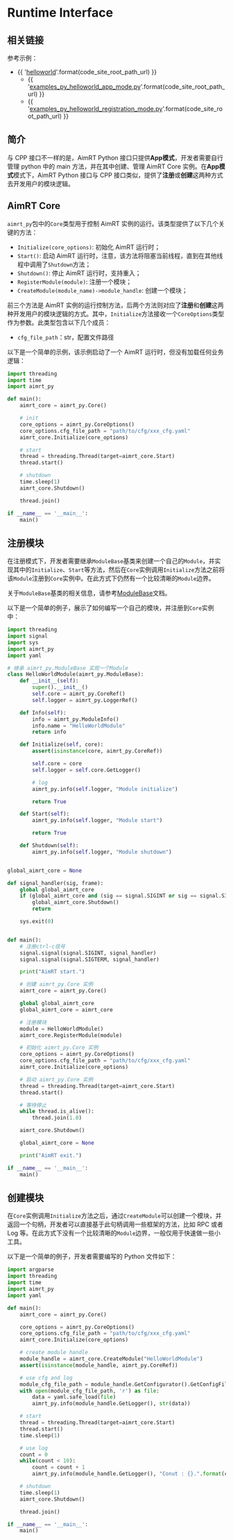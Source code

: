 
# Runtime Interface

## 相关链接

参考示例：
- {{ '[helloworld]({}/src/examples/py/helloworld)'.format(code_site_root_path_url) }}
  - {{ '[examples_py_helloworld_app_mode.py]({}/src/examples/py/helloworld/examples_py_helloworld_app_mode.py)'.format(code_site_root_path_url) }}
  - {{ '[examples_py_helloworld_registration_mode.py]({}/src/examples/py/helloworld/examples_py_helloworld_registration_mode.py)'.format(code_site_root_path_url) }}


## 简介

与 CPP 接口不一样的是，AimRT Python 接口只提供**App模式**，开发者需要自行管理 python 中的 main 方法，并在其中创建、管理 AimRT Core 实例。在**App模式**模式下，AimRT Python 接口与 CPP 接口类似，提供了**注册**或**创建**这两种方式去开发用户的模块逻辑。


## AimRT Core

`aimrt_py`包中的`Core`类型用于控制 AimRT 实例的运行。该类型提供了以下几个关键的方法：
- `Initialize(core_options)`: 初始化 AimRT 运行时；
- `Start()`: 启动 AimRT 运行时，注意，该方法将阻塞当前线程，直到在其他线程中调用了`Shutdown`方法；
- `Shutdown()`: 停止 AimRT 运行时，支持重入；
- `RegisterModule(module)`: 注册一个模块；
- `CreateModule(module_name)->module_handle`: 创建一个模块；


前三个方法是 AimRT 实例的运行控制方法，后两个方法则对应了**注册**和**创建**这两种开发用户的模块逻辑的方式。其中，`Initialize`方法接收一个`CoreOptions`类型作为参数。此类型包含以下几个成员：
- `cfg_file_path`：str，配置文件路径


以下是一个简单的示例，该示例启动了一个 AimRT 运行时，但没有加载任何业务逻辑：
```python
import threading
import time
import aimrt_py

def main():
    aimrt_core = aimrt_py.Core()

    # init
    core_options = aimrt_py.CoreOptions()
    core_options.cfg_file_path = "path/to/cfg/xxx_cfg.yaml"
    aimrt_core.Initialize(core_options)

    # start
    thread = threading.Thread(target=aimrt_core.Start)
    thread.start()

    # shutdown
    time.sleep(1)
    aimrt_core.Shutdown()

    thread.join()

if __name__ == '__main__':
    main()
```


## 注册模块

在注册模式下，开发者需要继承`ModuleBase`基类来创建一个自己的`Module`，并实现其中的`Initialize`、`Start`等方法，然后在`Core`实例调用`Initialize`方法之前将该`Module`注册到`Core`实例中。在此方式下仍然有一个比较清晰的`Module`边界。

关于`ModuleBase`基类的相关信息，请参考[ModuleBase](./module_base.md)文档。


以下是一个简单的例子，展示了如何编写一个自己的模块，并注册到`Core`实例中：
```python
import threading
import signal
import sys
import aimrt_py
import yaml

# 继承 aimrt_py.ModuleBase 实现一个Module
class HelloWorldModule(aimrt_py.ModuleBase):
    def __init__(self):
        super().__init__()
        self.core = aimrt_py.CoreRef()
        self.logger = aimrt_py.LoggerRef()

    def Info(self):
        info = aimrt_py.ModuleInfo()
        info.name = "HelloWorldModule"
        return info

    def Initialize(self, core):
        assert(isinstance(core, aimrt_py.CoreRef))

        self.core = core
        self.logger = self.core.GetLogger()

        # log
        aimrt_py.info(self.logger, "Module initialize")

        return True

    def Start(self):
        aimrt_py.info(self.logger, "Module start")

        return True

    def Shutdown(self):
        aimrt_py.info(self.logger, "Module shutdown")


global_aimrt_core = None

def signal_handler(sig, frame):
    global global_aimrt_core
    if (global_aimrt_core and (sig == signal.SIGINT or sig == signal.SIGTERM)):
        global_aimrt_core.Shutdown()
        return

    sys.exit(0)


def main():
    # 注册ctrl-c信号
    signal.signal(signal.SIGINT, signal_handler)
    signal.signal(signal.SIGTERM, signal_handler)

    print("AimRT start.")

    # 创建 aimrt_py.Core 实例
    aimrt_core = aimrt_py.Core()

    global global_aimrt_core
    global_aimrt_core = aimrt_core

    # 注册模块
    module = HelloWorldModule()
    aimrt_core.RegisterModule(module)

    # 初始化 aimrt_py.Core 实例
    core_options = aimrt_py.CoreOptions()
    core_options.cfg_file_path = "path/to/cfg/xxx_cfg.yaml"
    aimrt_core.Initialize(core_options)

    # 启动 aimrt_py.Core 实例
    thread = threading.Thread(target=aimrt_core.Start)
    thread.start()

    # 等待停止
    while thread.is_alive():
        thread.join(1.0)

    aimrt_core.Shutdown()

    global_aimrt_core = None

    print("AimRT exit.")

if __name__ == '__main__':
    main()
```


## 创建模块

在`Core`实例调用`Initialize`方法之后，通过`CreateModule`可以创建一个模块，并返回一个句柄，开发者可以直接基于此句柄调用一些框架的方法，比如 RPC 或者 Log 等。在此方式下没有一个比较清晰的`Module`边界，一般仅用于快速做一些小工具。


以下是一个简单的例子，开发者需要编写的 Python 文件如下：

```python
import argparse
import threading
import time
import aimrt_py
import yaml

def main():
    aimrt_core = aimrt_py.Core()

    core_options = aimrt_py.CoreOptions()
    core_options.cfg_file_path = "path/to/cfg/xxx_cfg.yaml"
    aimrt_core.Initialize(core_options)

    # create module handle
    module_handle = aimrt_core.CreateModule("HelloWorldModule")
    assert(isinstance(module_handle, aimrt_py.CoreRef))

    # use cfg and log
    module_cfg_file_path = module_handle.GetConfigurator().GetConfigFilePath()
    with open(module_cfg_file_path, 'r') as file:
        data = yaml.safe_load(file)
        aimrt_py.info(module_handle.GetLogger(), str(data))

    # start
    thread = threading.Thread(target=aimrt_core.Start)
    thread.start()
    time.sleep(1)

    # use log
    count = 0
    while(count < 10):
        count = count + 1
        aimrt_py.info(module_handle.GetLogger(), "Conut : {}.".format(count))

    # shutdown
    time.sleep(1)
    aimrt_core.Shutdown()

    thread.join()

if __name__ == '__main__':
    main()
```

